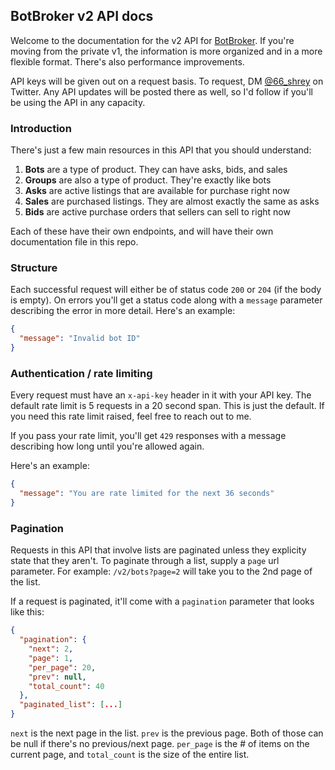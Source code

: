## BotBroker v2 API docs

Welcome to the documentation for the v2 API for [BotBroker](https://botbroker.io). If you're moving from the private v1, the information is more organized and in a more flexible format. There's also performance improvements.

API keys will be given out on a request basis. To request, DM [@66_shrey](https://twitter.com/66_shrey) on Twitter. Any API updates will be posted there as well, so I'd follow if you'll be using the API
in any capacity.

### Introduction

There's just a few main resources in this API that you should understand:

1. **Bots** are a type of product. They can have asks, bids, and sales
2. **Groups** are also a type of product. They're exactly like bots
3. **Asks** are active listings that are available for purchase right now
4. **Sales** are purchased listings. They are almost exactly the same as asks
5. **Bids** are active purchase orders that sellers can sell to right now

Each of these have their own endpoints, and will have their own documentation file in this repo.

### Structure

Each successful request will either be of status code `200` or `204` (if the body is empty). On errors you'll get a status code along with a 
`message` parameter describing the error in more detail. Here's an example:

```json
{
  "message": "Invalid bot ID"
}
```

### Authentication / rate limiting

Every request must have an `x-api-key` header in it with your API key. The default rate limit is 5 requests in a 20 second span.
This is just the default. If you need this rate limit raised, feel free to reach out to me.

If you pass your rate limit, you'll get `429` responses with a message describing how long until you're allowed again.

Here's an example:
```json
{
  "message": "You are rate limited for the next 36 seconds"
}
```

### Pagination

Requests in this API that involve lists are paginated unless they explicity state that they aren't. To paginate through a list,
supply a `page` url parameter. For example: `/v2/bots?page=2` will take you to the 2nd page of the list.

If a request is paginated, it'll come with a `pagination` parameter that looks like this:

```json
{
  "pagination": {
    "next": 2,
    "page": 1,
    "per_page": 20,
    "prev": null,
    "total_count": 40
  },
  "paginated_list": [...]
}
```

`next` is the next page in the list. `prev` is the previous page. Both of those can be null if there's no previous/next page. `per_page` is the # of items on the current page, and `total_count` is the size of the entire list.



